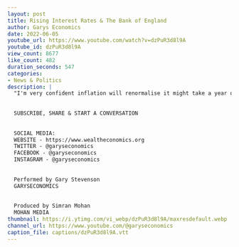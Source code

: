 ```yaml
---
layout: post
title: Rising Interest Rates & The Bank of England
author: Garys Economics
date: 2022-06-05
youtube_url: https://www.youtube.com/watch?v=dzPuR3d8l9A
youtube_id: dzPuR3d8l9A
view_count: 8677
like_count: 482
duration_seconds: 547
categories:
- News & Politics
description: |
  "I'm very confident inflation will renormalise it might take a year or so inflation will come down but inequality will not come down and what that means is inequality will be left permanently higher which will mean that ordinary people's standard of living will be left permanently lower and rich people's standard living will be left permanently higher"
  
  
  SUBSCRIBE, SHARE & START A CONVERSATION
  
  
  SOCIAL MEDIA:
  WEBSITE - https://www.wealtheconomics.org
  TWITTER - @garyseconomics
  FACEBOOK - @garyseconomics
  INSTAGRAM - @garyseconomics
  
  
  Performed by Gary Stevenson
  GARYSECONOMICS
  
  
  Produced by Simran Mohan
  MOHAN MEDIA
thumbnail: https://i.ytimg.com/vi_webp/dzPuR3d8l9A/maxresdefault.webp
channel_url: https://www.youtube.com/@garyseconomics
caption_file: captions/dzPuR3d8l9A.vtt
---
```

